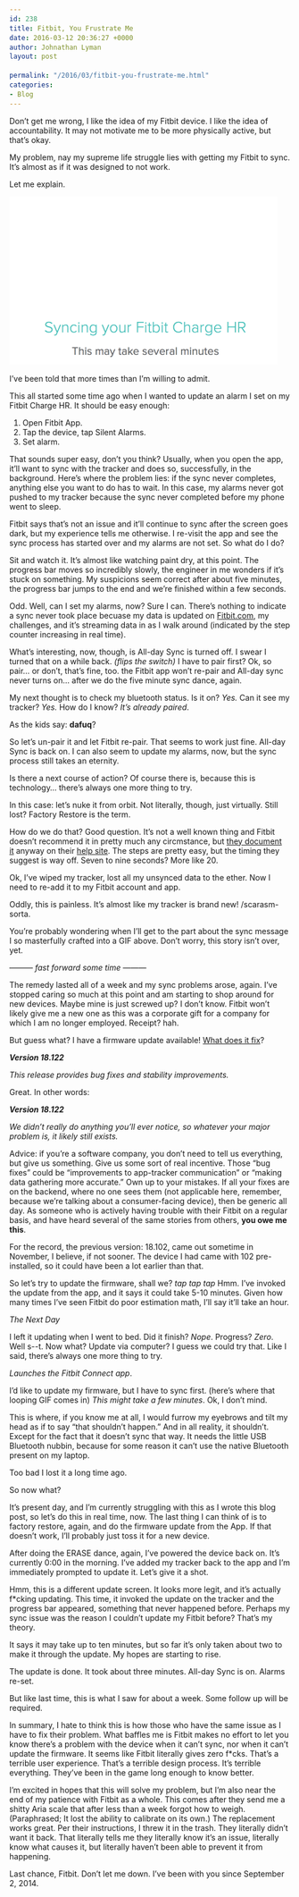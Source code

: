 ```yaml
---
id: 238
title: Fitbit, You Frustrate Me
date: 2016-03-12 20:36:27 +0000
author: Johnathan Lyman
layout: post

permalink: "/2016/03/fitbit-you-frustrate-me.html"
categories:
- Blog
---
```

<div class="kg-card-markdown"><p>Don’t get me wrong, I like the idea of my Fitbit device. I like the idea of accountability. It may not motivate me to be more physically active, but that’s okay.</p><p>My problem, nay my supreme life struggle lies with getting my Fitbit to sync. It’s almost as if it was designed to not work.</p><p>Let me explain.</p><p></p><p><img src="/assets/images/2016/03/fitbit_sync_loop.gif?resize=480%2C300&amp;ssl=1" alt="fitbit_sync_loop"></img></p><p>I’ve been told that more times than I’m willing to admit.</p><p>This all started some time ago when I wanted to update an alarm I set on my Fitbit Charge HR. It should be easy enough:</p><ol><li>Open Fitbit App.</li><li>Tap the device, tap Silent Alarms.</li><li>Set alarm.</li></ol><p>That sounds super easy, don’t you think? Usually, when you open the app, it’ll want to sync with the tracker and does so, successfully, in the background. Here’s where the problem lies: if the sync never completes, anything else you want to do has to wait. In this case, my alarms never got pushed to my tracker because the sync never completed before my phone went to sleep.</p><p>Fitbit says that’s not an issue and it’ll continue to sync after the screen goes dark, but my experience tells me otherwise. I re-visit the app and see the sync process has started over and my alarms are not set. So what do I do?</p><p>Sit and watch it. It’s almost like watching paint dry, at this point. The progress bar moves so incredibly slowly, the engineer in me wonders if it’s stuck on something. My suspicions seem correct after about five minutes, the progress bar jumps to the end and we’re finished within a few seconds.</p><p>Odd. Well, can I set my alarms, now? Sure I can. There’s nothing to indicate a sync never took place becuase my data is updated on <a href="http://Fitbit.com">Fitbit.com</a>, my challenges, and it’s streaming data in as I walk around (indicated by the step counter increasing in real time).</p><p>What’s interesting, now, though, is All-day Sync is turned off. I swear I turned that on a while back. <em>(flips the switch)</em> I have to pair first? Ok, so pair… or don’t, that’s fine, too. the Fitbit app won’t re-pair and All-day sync never turns on… after we do the five minute sync dance, again.</p><p>My next thought is to check my bluetooth status. Is it on? <em>Yes.</em> Can it see my tracker? <em>Yes.</em> How do I know? <em>It’s already paired</em>.</p><p>As the kids say: <strong>dafuq</strong>?</p><p>So let’s un-pair it and let Fitbit re-pair. That seems to work just fine. All-day Sync is back on. I can also seem to update my alarms, now, but the sync process still takes an eternity.</p><p>Is there a next course of action? Of course there is, because this is technology… there’s always one more thing to try.</p><p>In this case: let’s nuke it from orbit. Not literally, though, just virtually. Still lost? Factory Restore is the term.</p><p>How do we do that? Good question. It’s not a well known thing and Fitbit doesn’t recommend it in pretty much any circmstance, but <a href="https://help.fitbit.com/articles/en_US/Help_article/Why-can-t-I-set-up-my-new-tracker-using-the-Fitbit-app-for-Android">they document it</a> anyway on their <a href="https://help.fitbit.com/articles/en_US/Help_article/Why-can-t-I-set-up-my-new-tracker-using-the-Fitbit-app-for-Android">help site</a>. The steps are pretty easy, but the timing they suggest is way off. Seven to nine seconds? More like 20.</p><p>Ok, I’ve wiped my tracker, lost all my unsynced data to the ether. Now I need to re-add it to my Fitbit account and app.</p><p>Oddly, this is painless. It’s almost like my tracker is brand new! /scarasm-sorta.</p><p>You’re probably wondering when I’ll get to the part about the sync message I so masterfully crafted into a GIF above. Don’t worry, this story isn’t over, yet.</p><p>——— <em>fast forward some time</em> ———</p><p>The remedy lasted all of a week and my sync problems arose, again. I’ve stopped caring so much at this point and am starting to shop around for new devices. Maybe mine is just screwed up? I don’t know. Fitbit won’t likely give me a new one as this was a corporate gift for a company for which I am no longer employed. Receipt? hah.</p><p>But guess what? I have a firmware update available! <a href="http://help.fitbit.com/articles/en_US/Help_article/What-has-changed-in-the-latest-tracker-update?p=charge_hr#tabs">What does it fix</a>?</p><p><strong><em>Version 18.122</em></strong></p><p><em>This release provides bug fixes and stability improvements.</em></p><p>Great. In other words:</p><p><strong><em>Version 18.122</em></strong></p><p><em>We didn’t really do anything you’ll ever notice, so whatever your major problem is, it likely still exists.</em></p><p>Advice: if you’re a software company, you don’t need to tell us everything, but give us something. Give us some sort of real incentive. Those “bug fixes” could be “improvements to app-tracker communication” or “making data gathering more accurate.” Own up to your mistakes. If all your fixes are on the backend, where no one sees them (not applicable here, remember, because we’re talking about a consumer-facing device), then be generic all day. As someone who is actively having trouble with their Fitbit on a regular basis, and have heard several of the same stories from others, <strong>you owe me this</strong>.</p><p>For the record, the previous version: 18.102, came out sometime in November, I believe, if not sooner. The device I had came with 102 pre-installed, so it could have been a lot earlier than that.</p><p>So let’s try to update the firmware, shall we? <em>tap tap tap</em> Hmm. I’ve invoked the update from the app, and it says it could take 5-10 minutes. Given how many times I’ve seen Fitbit do poor estimation math, I’ll say it’ll take an hour.</p><p><em>The Next Day</em></p><p>I left it updating when I went to bed. Did it finish? <em>Nope</em>. Progress? <em>Zero</em>. Well s--t. Now what? Update via computer? I guess we could try that. Like I said, there’s always one more thing to try.</p><p><em>Launches the Fitbit Connect app</em>.</p><p>I’d like to update my firmware, but I have to sync first. (here’s where that looping GIF comes in) <em>This might take a few minutes</em>. Ok, I don’t mind.</p><p>This is where, if you know me at all, I would furrow my eyebrows and tilt my head as if to say “that shouldn’t happen.” And in all reality, it shouldn’t. Except for the fact that it doesn’t sync that way. It needs the little USB Bluetooth nubbin, because for some reason it can’t use the native Bluetooth present on my laptop.</p><p>Too bad I lost it a long time ago.</p><p>So now what?</p><p>It’s present day, and I’m currently struggling with this as I wrote this blog post, so let’s do this in real time, now. The last thing I can think of is to factory restore, again, and do the firmware update from the App. If that doesn’t work, I’ll probably just toss it for a new device.</p><p>After doing the ERASE dance, again, I’ve powered the device back on. It’s currently 0:00 in the morning. I’ve added my tracker back to the app and I’m immediately prompted to update it. Let’s give it a shot.</p><p>Hmm, this is a different update screen. It looks more legit, and it’s actually f*cking updating. This time, it invoked the update on the tracker and the progress bar appeared, something that never happened before. Perhaps my sync issue was the reason I couldn’t update my Fitbit before? That’s my theory.</p><p>It says it may take up to ten minutes, but so far it’s only taken about two to make it through the update. My hopes are starting to rise.</p><p>The update is done. It took about three minutes. All-day Sync is on. Alarms re-set.</p><p>But like last time, this is what I saw for about a week. Some follow up will be required.</p><p>In summary, I hate to think this is how those who have the same issue as I have to fix their problem. What baffles me is Fitbit makes no effort to let you know there’s a problem with the device when it can’t sync, nor when it can’t update the firmware. It seems like Fitbit literally gives zero f*cks. That’s a terrible user experience. That’s a terrible design process. It’s terrible everything. They’ve been in the game long enough to know better.</p><p>I’m excited in hopes that this will solve my problem, but I’m also near the end of my patience with Fitbit as a whole. This comes after they send me a shitty Aria scale that after less than a week forgot how to weigh. (Paraphrased; It lost the ability to calibrate on its own.) The replacement works great. Per their instructions, I threw it in the trash. They literally didn’t want it back. That literally tells me they literally know it’s an issue, literally know what causes it, but literally haven’t been able to prevent it from happening.</p><p>Last chance, Fitbit. Don’t let me down. I’ve been with you since September 2, 2014.</p></div>